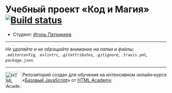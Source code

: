 # Учебный проект «Код и Магия» [![Build status][travis-image]][travis-url]

* Студент: [Игорь Патрикеев](https://up.htmlacademy.ru/javascript/10/user/214711).

---

_Не удаляйте и не обращайте внимание на папки и файлы:_<br>
_`.editorconfig`, `.eslintrc`, `.gitattributes`, `.gitignore`, `.travis.yml`, `package.json`._

---

<a href="https://htmlacademy.ru/intensive/javascript"><img align="left" width="50" height="50" title="HTML Academy" src="https://up.htmlacademy.ru/static/img/intensive/javascript/logo-for-github.svg"></a>

Репозиторий создан для обучения на интенсивном онлайн‑курсе «[Базовый JavaScript](https://htmlacademy.ru/intensive/javascript)» от [HTML Academy](https://htmlacademy.ru).

[travis-image]: https://travis-ci.org/htmlacademy-javascript/214711-code-and-magick.svg?branch=master
[travis-url]: https://travis-ci.org/htmlacademy-javascript/214711-code-and-magick
